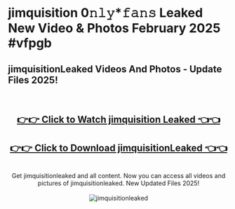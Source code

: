 # jimquisition 0𝚗𝚕𝚢*𝚏𝚊𝚗𝚜 Leaked New Video & Photos February 2025 #vfpgb

<h2>jimquisitionLeaked Videos And Photos - Update Files 2025!</h2>
<br>
<div align="center">
<h2><a href="https://mediaupload.pro?title=jimquisition&ref=11F" rel="nofollow">👉👉 Click to Watch jimquisition Leaked 👈👈</a></h2>
<h2><a href="https://mediaupload.pro?title=jimquisition&ref=11F" rel="nofollow">👉👉 Click to Download jimquisitionLeaked 👈👈</a></h2>
<br>
Get jimquisitionleaked and all content. Now you can access all videos and pictures of jimquisitionleaked. New Updated Files 2025!
<br>
<br>
<a href="https://mediaupload.pro?title=jimquisition&ref=11F" rel="nofollow" data-target="animated-image.originalLink"><img src="https://i.ibb.co/Gkj2r4b/banner.png" alt="jimquisitionleaked" style="max-width: 100%; display: inline-block;" data-target="animated-image.originalImage"></a>
</div>
<br>

